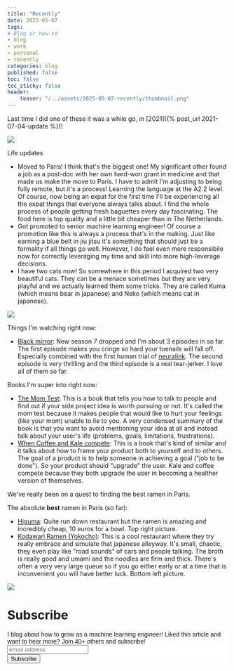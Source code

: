 ```yaml
---
title: "Recently"
date: 2025-05-07
tags:
# Blog or how-to
- blog
- work
- personal
- recently
categories: blog
published: false 
toc: false
toc_sticky: false
header:
    teaser: "/../assets/2025-05-07-recently/thumbnail.png"
---
```

<!-- ctrl + alt + v -->

Last time I did one of these it was a while go, in [2021]({% post_url 2021-07-04-update %})!

![](/../assets/2025-05-07-recently/2025-05-07-19-19-13.png)

Life updates

* Moved to Paris! I think that's the biggest one! My significant other found a job as a post-doc with her own hard-won grant in medicine and that made us make the move to Paris. I have to admit I'm adjusting to being fully remote, but it's a process! Learning the language at the A2.2 level. Of course, now being an expat for the first time I'll be experiencing all the expat things that everyone always talks about. I find the whole process of people getting fresh baguettes every day fascinating. The food here is top quality and a little bit cheaper than in The Netherlands.
* Got promoted to senior machine learning engineer! Of course a promotion like this is always a process that's in the making. Just like earning a blue belt in jiu jitsu it's something that should just be a formality if all things go well. However, I do feel even more responsibile now for correctly leveraging my time and skill into more high-leverage decisions.
* I have two cats now! So somewhere in this period I acquired two very beautiful cats. They can be a menace sometimes but they are very playful and we actually learned them some tricks. They are called Kuma (which means bear in japanese) and Neko (which means cat in japanese).

![](/../assets/2025-05-07-recently/2025-05-07-19-17-24.png)

Things I'm watching right now:

* [Black mirror](https://en.wikipedia.org/wiki/Black_Mirror): New season 7 dropped and I'm about 3 episodes in so far. The first episode makes you cringe so hard your toenails will fall off. Especially combined with the first human trial of [neuralink](https://edition.cnn.com/2024/02/20/tech/first-neuralink-human-subject-computer-mouse-elon-musk/index.html). The second episode is very thrilling and the third episode is a real tear-jerker. I love all of them so far.

Books I'm super into right now:

* [The Mom Test](https://letmegooglethat.com/?q=the+mom+test): This is a book that tells you how to talk to people and find out if your side project idea is worth pursuing or not. It's called the mom test because it makes people that would like to hurt your feelings (like your mom) unable to lie to you. A very condensed summary of the book is that you want to avoid mentioning your idea at all and instead talk about your user's life (problems, goals, limitations, frustrations).
* [When Coffee and Kale compete](https://letmegooglethat.com/?q=when+coffee+and+kale+compete): This is a book that's kind of similar and it talks about how to frame your product both to yourself and to others. The goal of a product is to help someone in achieving a goal ("job to be done"). So your product should "upgrade" the user. Kale and coffee compete because they both upgrade the user in becoming a healther version of themselves.

We've really been on a quest to finding the best ramen in Paris. 

The absolute **best** ramen in Paris (so far):

* [Higuma](https://g.co/kgs/kybjY1e): Quite run down restaurant but the ramen is amazing and incredibly cheap, 10 euros for a bowl. Top right picture. 
* [Kodawari Ramen (Yokocho)](https://g.co/kgs/bN5z8ij): This is a cool restaurant where they try really embrace and simulate that japanese alleyway. It's small, chaotic, they even play like "road sounds" of cars and people talking. The broth is really good and umami and the noodles are firm and thick. There's often a very very large queue so if you go either early or at a time that is inconvenient you will have better luck. Bottom left picture.

![](/../assets/2025-05-07-recently/2025-05-07-19-08-05.png)


# Subscribe

<!-- Begin Mailchimp Signup Form -->
<link href="//cdn-images.mailchimp.com/embedcode/horizontal-slim-10_7.css" rel="stylesheet" type="text/css">
<style type="text/css">
#mc_embed_signup{background:#fff; clear:left; font:14px Helvetica,Arial,sans-serif; width:100%;}
/* Add your own Mailchimp form style overrides in your site stylesheet or in this style block.
    We recommend moving this block and the preceding CSS link to the HEAD of your HTML file. */
</style>
<div id="mc_embed_signup">
<form action="https://gmail.us3.list-manage.com/subscribe/post?u=92fe86c389878585bc87837e8&amp;id=50543deff9" method="post" id="mc-embedded-subscribe-form" name="mc-embedded-subscribe-form" class="validate" target="_blank" novalidate>
    <div id="mc_embed_signup_scroll">
<label for="mce-EMAIL">I blog about how to grow as a machine learning engineer! Liked this article and want to hear more? Join 40+ others and subscribe!</label>
<input type="email" value="" name="EMAIL" class="email" id="mce-EMAIL" placeholder="email address" required>
    <!-- real people should not fill this in and expect good things - do not remove this or risk form bot signups-->
    <div style="position: absolute; left: -5000px;" aria-hidden="true"><input type="text" name="b_92fe86c389878585bc87837e8_50543deff9" tabindex="-1" value=""></div>
    <div class="clear"><input type="submit" value="Subscribe" name="subscribe" id="mc-embedded-subscribe" class="button"></div>
    </div>
</form>
</div>
<!--End mc_embed_signup-->
    